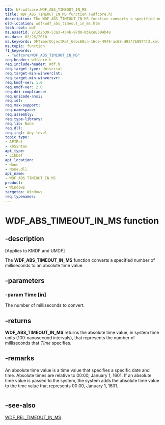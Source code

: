```yaml
---
UID: NF:wdfcore.WDF_ABS_TIMEOUT_IN_MS
title: WDF_ABS_TIMEOUT_IN_MS function (wdfcore.h)
description: The WDF_ABS_TIMEOUT_IN_MS function converts a specified number of milliseconds to an absolute time value.
old-location: wdf\wdf_abs_timeout_in_ms.htm
tech.root: wdf
ms.assetid: 271d2b39-53a3-454b-97d0-0bace8504b48
ms.date: 02/26/2018
ms.keywords: DFTimerObjectRef_6ebc68ca-16c5-4948-ac68-d9247b8074f3.xml, WDF_ABS_TIMEOUT_IN_MS, WDF_ABS_TIMEOUT_IN_MS function, kmdf.wdf_abs_timeout_in_ms, wdf.wdf_abs_timeout_in_ms, wdfcore/WDF_ABS_TIMEOUT_IN_MS
ms.topic: function
f1_keywords:
 - "wdfcore/WDF_ABS_TIMEOUT_IN_MS"
req.header: wdfcore.h
req.include-header: Wdf.h
req.target-type: Universal
req.target-min-winverclnt: 
req.target-min-winversvr: 
req.kmdf-ver: 1.0
req.umdf-ver: 2.0
req.ddi-compliance: 
req.unicode-ansi: 
req.idl: 
req.max-support: 
req.namespace: 
req.assembly: 
req.type-library: 
req.lib: None
req.dll: 
req.irql: Any level
topic_type:
- APIRef
- kbSyntax
api_type:
- LibDef
api_location:
- None
- None.dll
api_name:
- WDF_ABS_TIMEOUT_IN_MS
product:
- Windows
targetos: Windows
req.typenames: 
---
```


# WDF_ABS_TIMEOUT_IN_MS function


## -description


<p class="CCE_Message">[Applies to KMDF and UMDF]</p>

The <b>WDF_ABS_TIMEOUT_IN_MS</b> function converts a specified number of milliseconds to an absolute time value.


## -parameters




### -param Time [in]

The number of milliseconds to convert.


## -returns



<b>WDF_ABS_TIMEOUT_IN_MS</b> returns the absolute time value, in system time units (100-nanosecond intervals), that represents the number of milliseconds that <i>Time</i> specifies.




## -remarks



An absolute time value is a time value that specifies a specific date and time. Absolute times are relative to 00:00, January 1, 1601. If an absolute time value is passed to the system, the system adds the absolute time value to the time value that represents 00:00, January 1, 1601.

```cpp

```



## -see-also




<a href="https://docs.microsoft.com/windows-hardware/drivers/ddi/content/wdfcore/nf-wdfcore-wdf_rel_timeout_in_ms">WDF_REL_TIMEOUT_IN_MS</a>
 

 

